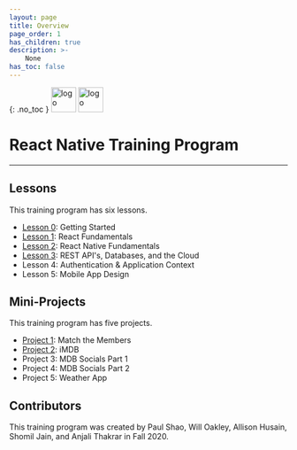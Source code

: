 ```yaml
---
layout: page
title: Overview
page_order: 1
has_children: true
description: >-
    None
has_toc: false
---
```

{: .no_toc }
<img src="https://upload.wikimedia.org/wikipedia/commons/thumb/a/a7/React-icon.svg/1200px-React-icon.svg.png" alt="logo" style="height:45px !important;"/>
<img src="https://mdb.dev/wp-content/uploads/2019/07/mdb_nooutline.png" alt="logo" style="height:45px; marginLeft:15 !important;"/>
# React Native Training Program

---

## Lessons

This training program has six lessons.

- [Lesson 0](/react-native/lessons/0/): Getting Started
- [Lesson 1](/react-native/lessons/1/): React Fundamentals
- [Lesson 2](/react-native/lessons/2/): React Native Fundamentals
- [Lesson 3](/react-native/lessons/3/): REST API's, Databases, and the Cloud
- Lesson 4: Authentication & Application Context
- Lesson 5: Mobile App Design

## Mini-Projects

This training program has five projects.
- [Project 1](/react-native/projects/match-the-members/): Match the Members
- [Project 2](/react-native/projects/imdb/): iMDB
- Project 3: MDB Socials Part 1
- Project 4: MDB Socials Part 2
- Project 5: Weather App

## Contributors

This training program was created by Paul Shao, Will Oakley, Allison Husain, Shomil Jain, and Anjali Thakrar in Fall 2020.
